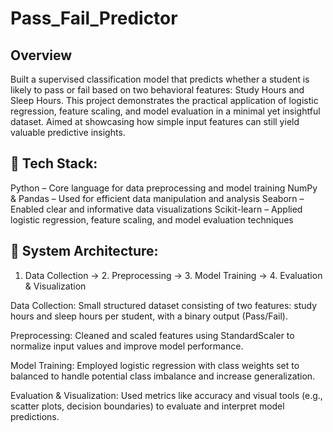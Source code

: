 # Pass_Fail_Predictor

## Overview 
Built a supervised classification model that predicts whether a student is likely to pass or fail based on two behavioral features: Study Hours and Sleep Hours. This project demonstrates the practical application of logistic regression, feature scaling, and model evaluation in a minimal yet insightful dataset. Aimed at showcasing how simple input features can still yield valuable predictive insights.

## 🧰 Tech Stack: 

Python – Core language for data preprocessing and model training
NumPy & Pandas – Used for efficient data manipulation and analysis
Seaborn – Enabled clear and informative data visualizations
Scikit-learn – Applied logistic regression, feature scaling, and model evaluation techniques

## 🧩 System Architecture: 
1. Data Collection → 2. Preprocessing → 3. Model Training → 4. Evaluation & Visualization

Data Collection: Small structured dataset consisting of two features: study hours and sleep hours per student, with a binary output (Pass/Fail).

Preprocessing: Cleaned and scaled features using StandardScaler to normalize input values and improve model performance.

Model Training: Employed logistic regression with class weights set to balanced to handle potential class imbalance and increase generalization.

Evaluation & Visualization: Used metrics like accuracy and visual tools (e.g., scatter plots, decision boundaries) to evaluate and interpret model predictions.



